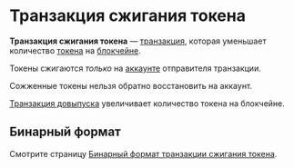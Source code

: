 # Транзакция сжигания токена

**Транзакция сжигания токена** — [транзакция](/blockchain/transaction.md), которая уменьшает количество [токена](/blockchain/token.md) на [блокчейне](/blockchain/blockchain.md).

Токены сжигаются _только_ на [аккаунте](/blockchain/account.md) отправителя транзакции.

Сожженные токены нельзя обратно восстановить на аккаунт.

[Транзакция довыпуска](/blockchain/transaction-type/reissue-transaction.md) увеличивает количество токена на блокчейне.

## Бинарный формат

Смотрите страницу [Бинарный формат транзакции сжигания токена](/blockchain/binary-format/transaction-binary-format/burn-transaction-binary-format.md).

